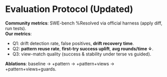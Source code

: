 # Evaluation Protocol (Updated)

**Community metrics**: SWE-bench %Resolved via official harness (apply diff, run tests).  
**Our metrics**:
- Q1: drift detection rate, false positives, **drift recovery time**.
- Q2: **pattern reuse rate**, **first-try success uplift**, **avg rounds/time ↓**.
- Q3: view-match quality (success & stability under terse vs guided).

**Ablations**: baseline → +pattern → +pattern+views → +pattern+views+guards.
